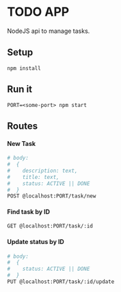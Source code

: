 # TODO APP

NodeJS api to manage tasks.

## Setup

`npm install`

## Run it

`PORT=<some-port> npm start`

## Routes

#### New Task

```bash
# body:
#  {
#    description: text,
#    title: text,
#    status: ACTIVE || DONE
#  }
POST @localhost:PORT/task/new
```

#### Find task by ID

```bash
GET @localhost:PORT/task/:id
```

#### Update status by ID

```bash
# body:
#  {
#    status: ACTIVE || DONE
#  }
PUT @localhost:PORT/task/:id/update
```
